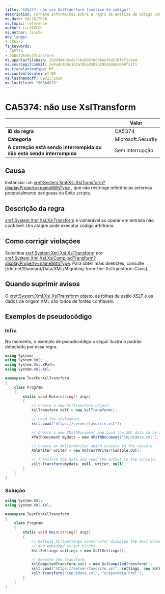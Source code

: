 ```yaml
---
title: 'CA5374: não use XslTransform (análise de código)'
description: Fornece informações sobre a regra de análise de código CA5374, incluindo causas, como corrigir violações e quando suprimir.
ms.date: 04/28/2020
ms.topic: reference
author: LLLXXXCCC
ms.author: linche
dev_langs:
- CSharp
f1_keywords:
- CA5374
- DoNotUseXslTransform
ms.openlocfilehash: 3bbdd94d8cde7cba80976d0baef8d278fcf2c8a4
ms.sourcegitcommit: 2e4adc490c1d2a705a0592b295d606b10b9f51f1
ms.translationtype: MT
ms.contentlocale: pt-BR
ms.lasthandoff: 09/25/2020
ms.locfileid: "96584925"
---
```

# <a name="ca5374-do-not-use-xsltransform"></a>CA5374: não use XslTransform

| | Valor |
|-|-|
| **ID da regra** |CA5374|
| **Categoria** |Microsoft.Security|
| **A correção está sendo interrompida ou não está sendo interrompida** |Sem interrupção|

## <a name="cause"></a>Causa

Instanciar um <xref:System.Xml.Xsl.XslTransform?displayProperty=nameWithType> , que não restringe referências externas potencialmente perigosas ou Evite scripts.

## <a name="rule-description"></a>Descrição da regra

<xref:System.Xml.Xsl.XslTransform> é vulnerável ao operar em entrada não confiável. Um ataque pode executar código arbitrário.

## <a name="how-to-fix-violations"></a>Como corrigir violações

Substitua <xref:System.Xml.Xsl.XslTransform> por <xref:System.Xml.Xsl.XslCompiledTransform?displayProperty=nameWithType>. Para obter mais diretrizes, consulte [/dotnet/Standard/Data/XML/Migrating-from-the-XslTransform-Class].

## <a name="when-to-suppress-warnings"></a>Quando suprimir avisos

O <xref:System.Xml.Xsl.XslTransform> objeto, as folhas de estilo XSLT e os dados de origem XML são todos de fontes confiáveis.

## <a name="pseudo-code-examples"></a>Exemplos de pseudocódigo

### <a name="violation"></a>Infra

No momento, o exemplo de pseudocódigo a seguir ilustra o padrão detectado por essa regra.

```csharp
using System;
using System.Xml;
using System.Xml.XPath;
using System.Xml.Xsl;

namespace TestForXslTransform
{
    class Program
    {
        static void Main(string[] args)
        {
            // Create a new XslTransform object.
            XslTransform xslt = new XslTransform();

            // Load the stylesheet.
            xslt.Load("https://server/favorite.xsl");

            // Create a new XPathDocument and load the XML data to be transformed.
            XPathDocument mydata = new XPathDocument("inputdata.xml");

            // Create an XmlTextWriter which outputs to the console.
            XmlWriter writer = new XmlTextWriter(Console.Out);

            // Transform the data and send the output to the console.
            xslt.Transform(mydata, null, writer, null);
        }
    }
}
```

### <a name="solution"></a>Solução

```csharp
using System.Xml;
using System.Xml.Xsl;

namespace TestForXslTransform
{
    class Program
    {
        static void Main(string[] args)
        {
            // Default XsltSettings constructor disables the XSLT document() function
            // and embedded script blocks.
            XsltSettings settings = new XsltSettings();

            // Execute the transform.
            XslCompiledTransform xslt = new XslCompiledTransform();
            xslt.Load("https://server/favorite.xsl", settings, new XmlUrlResolver());
            xslt.Transform("inputdata.xml", "outputdata.html");
        }
    }
}
```
